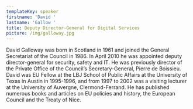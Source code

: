 ```yaml
---
templateKey: speaker
firstname: 'David '
lastname: 'Gallow '
title: Deputy Director-General for Digital Services
picture: /img/galloway.jpg
---
```

David Galloway was born in Scotland in 1961 and joined the General Secretariat of the Council in 1986.  In April 2010 he was appointed deputy director-general for security, safety and IT.  He was previously director of the Private Office of the Council’s Secretary-General, Pierre de Boissieu.  David was EU Fellow at the LBJ School of Public Affairs at the University of Texas in Austin in 1995-1996, and from 1997 to 2002 was a visiting lecturer at the University of Auvergne, Clermond-Ferrand.  He has published numerous books and articles on EU policies and history, the European Council and the Treaty of Nice.

